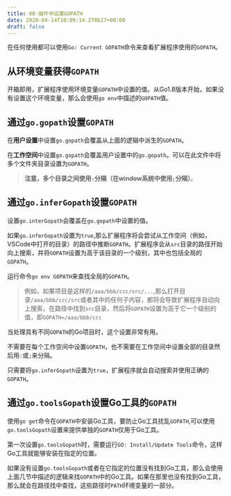 ```yaml
---
title: 08-插件中设置GOPATH
date: 2020-04-14T10:09:14.278627+08:00
draft: false
---
```


在任何使用都可以使用`Go: Current GOPATH`命令来查看扩展程序使用的`GOPATH`。

## 从环境变量获得`GOPATH`

开箱即用，扩展程序使用环境变量`GOPATH`中设置的值。从Go1.8版本开始，如果没有设置这个环境变量，那么会使用`go env`中描述的`GOPATH`值。

## 通过`go.gopath`设置`GOPATH`

在**用户设置**中设置`go.gopath`会覆盖从上面的逻辑中派生的`GOPATH`。

在**工作空间**中设置`go.gopath`会覆盖用户设置中的`go.gopath`。可以在此文件中将多个文件夹目录设置为`GOPATH`。

> **注意，多个目录之间使用`:`分隔（在window系统中使用`;`分隔）**。

## 通过`go.inferGopath`设置`GOPATH`

设置`go.interGopath`会覆盖在`go.gopath`中设置的值。

如果`go.inferGopath`设置为`true`,那么扩展程序将会尝试从工作空间（例如，VSCode中打开的目录）的路径中推断`GOPATH`。扩展程序会从`src`目录的路径开始向上搜索，并将`GOPATH`设置为高于该目录的一个级别，其中也包括全局的`GOPATH`。

运行命令`go env GOPATH`来查找全局的`GOPATH`。

> 例如，如果项目是这样的`/aaa/bbb/ccc/src/...`,那么打开目录`/aaa/bbb/ccc/src`或者其中的任何子内容，都将会导致扩展程序自动向上搜索，在路径中找到`src`目录，然后将`GOPATH`设置为高于它一个级别的值，即`GOPATH=/aaa/bbb/ccc`

当处理具有不同`GOPATH`的Go项目时，这个设置非常有用。

不需要在每个工作空间中设置`GOPATH`，也不需要在工作空间中设置全部的目录然后用`:`或`;`来分隔。

只需要将`go.inferGopath`设置为`true`，扩展程序就会自动搜索并使用正确的`GOPATH`。

## 通过`go.toolsGopath`设置Go工具的`GOPATH`

使用`go get`命令在`GOPATH`中安装Go工具，要防止Go工具扰乱`GOPATH`,可以使用`go.toolsGopath`设置来提供单独的`GOPATH`仅用于Go工具。

第一次设置`go.toolsGopath`时，需要运行`GO: Install/Update Tools`命令，这样Go工具就能够安装在指定的位置。

如果没有设置`go.toolsGopath`或者在它指定的位置没有找到Go工具，那么会使用上面几节中描述的逻辑来找`GOPATH`中的Go工具。如果在那里也没有找到Go工具，那么就会在路径找中查找，这些路径时`PATH`环境变量的一部分。
